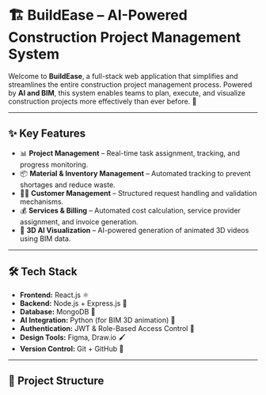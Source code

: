# 🏗️ BuildEase – AI-Powered Construction Project Management System

Welcome to **BuildEase**, a full-stack web application that simplifies and streamlines the entire construction project management process. Powered by **AI and BIM**, this system enables teams to plan, execute, and visualize construction projects more effectively than ever before. 🚀

---

## ✨ Key Features

- 📊 **Project Management** – Real-time task assignment, tracking, and progress monitoring.
- 📦 **Material & Inventory Management** – Automated tracking to prevent shortages and reduce waste.
- 🧑‍💼 **Customer Management** – Structured request handling and validation mechanisms.
- 💰 **Services & Billing** – Automated cost calculation, service provider assignment, and invoice generation.
- 🎥 **3D AI Visualization** – AI-powered generation of animated 3D videos using BIM data.

---

## 🛠️ Tech Stack

- **Frontend:** React.js ⚛️  
- **Backend:** Node.js + Express.js 🔧  
- **Database:** MongoDB 🍃  
- **AI Integration:** Python (for BIM 3D animation) 🤖  
- **Authentication:** JWT & Role-Based Access Control 🔐  
- **Design Tools:** Figma, Draw.io 🖌️  
- **Version Control:** Git + GitHub 🌱  

---

## 📁 Project Structure


